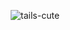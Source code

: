 

⠀⠀⠀⠀⠀⠀⠀⠀⠀⠀⠀⠀⠀⠀⠀⠀⠀⠀⠀⠀![tails-cute](https://github.com/mochitails/mochitails/assets/162510444/5863ea87-f66e-46f7-a907-0fff4ce2d7af)







<!--
**mochitails/mochitails** is a ✨ _special_ ✨ repository because its `README.md` (this file) appears on your GitHub profile.


